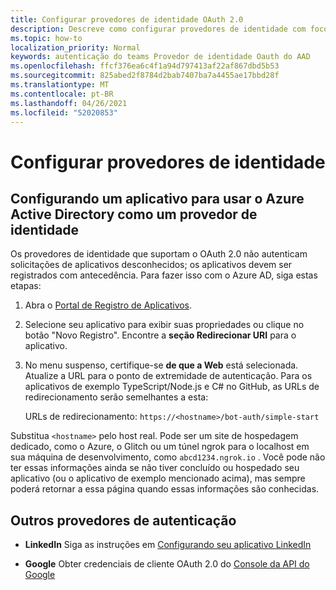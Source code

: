 ```yaml
---
title: Configurar provedores de identidade OAuth 2.0
description: Descreve como configurar provedores de identidade com foco no Azure AD
ms.topic: how-to
localization_priority: Normal
keywords: autenticação do teams Provedor de identidade Oauth do AAD
ms.openlocfilehash: ffcf376ea6c4f1a94d797413af22af867dbd5b53
ms.sourcegitcommit: 825abed2f8784d2bab7407ba7a4455ae17bbd28f
ms.translationtype: MT
ms.contentlocale: pt-BR
ms.lasthandoff: 04/26/2021
ms.locfileid: "52020853"
---
```

# <a name="configure-identity-providers"></a>Configurar provedores de identidade

## <a name="configuring-an-application-to-use-azure-active-directory-as-an-identity-provider"></a>Configurando um aplicativo para usar o Azure Active Directory como um provedor de identidade

Os provedores de identidade que suportam o OAuth 2.0 não autenticam solicitações de aplicativos desconhecidos; os aplicativos devem ser registrados com antecedência. Para fazer isso com o Azure AD, siga estas etapas:

1. Abra o [Portal de Registro de Aplicativos](https://ms.portal.azure.com/#blade/Microsoft_AAD_RegisteredApps/ApplicationsListBlade).

2. Selecione seu aplicativo para exibir suas propriedades ou clique no botão "Novo Registro". Encontre a **seção Redirecionar URI** para o aplicativo.

3. No menu suspenso, certifique-se **de que a Web** está selecionada. Atualize a URL para o ponto de extremidade de autenticação. Para os aplicativos de exemplo TypeScript/Node.js e C# no GitHub, as URLs de redirecionamento serão semelhantes a esta:

    URLs de redirecionamento: `https://<hostname>/bot-auth/simple-start`

Substitua `<hostname>` pelo host real. Pode ser um site de hospedagem dedicado, como o Azure, o Glitch ou um túnel ngrok para o localhost em sua máquina de desenvolvimento, como `abcd1234.ngrok.io` . Você pode não ter essas informações ainda se não tiver concluído ou hospedado seu aplicativo (ou o aplicativo de exemplo mencionado acima), mas sempre poderá retornar a essa página quando essas informações são conhecidas.

## <a name="other-authentication-providers"></a>Outros provedores de autenticação

* **LinkedIn** Siga as instruções em [Configurando seu aplicativo LinkedIn](/linkedin/talent/apply-with-linkedin)

* **Google** Obter credenciais de cliente OAuth 2.0 do [Console da API do Google](https://console.developers.google.com/)
